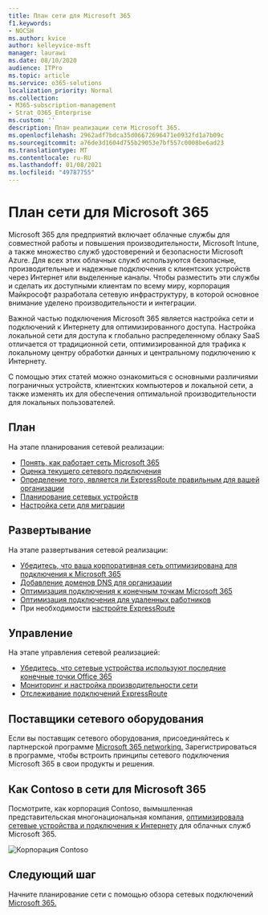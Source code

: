 ```yaml
---
title: План сети для Microsoft 365
f1.keywords:
- NOCSH
ms.author: kvice
author: kelleyvice-msft
manager: laurawi
ms.date: 08/10/2020
audience: ITPro
ms.topic: article
ms.service: o365-solutions
localization_priority: Normal
ms.collection:
- M365-subscription-management
- Strat_O365_Enterprise
ms.custom: ''
description: План реализации сети Microsoft 365.
ms.openlocfilehash: 2962adf7bdca35d06672696471e0932fd1a7b09c
ms.sourcegitcommit: a76de3d1604d755b29053e7bf557c0008be6ad23
ms.translationtype: MT
ms.contentlocale: ru-RU
ms.lasthandoff: 01/08/2021
ms.locfileid: "49787755"
---
```

# <a name="networking-roadmap-for-microsoft-365"></a>План сети для Microsoft 365

Microsoft 365 для предприятий включает облачные службы для совместной работы и повышения производительности, Microsoft Intune, а также множество служб удостоверений и безопасности Microsoft Azure. Для всех этих облачных служб используются безопасные, производительные и надежные подключения с клиентских устройств через Интернет или выделенные каналы. Чтобы разместить эти службы и сделать их доступными клиентам по всему миру, корпорация Майкрософт разработала сетевую инфраструктуру, в которой основное внимание уделено производительности и интеграции. 

Важной частью подключения Microsoft 365 является настройка сети и подключений к Интернету для оптимизированного доступа. Настройка локальной сети для доступа к глобально распределенному облаку SaaS отличается от традиционной сети, оптимизированной для трафика к локальному центру обработки данных и центральному подключению к Интернету. 

С помощью этих статей можно ознакомиться с основными различиями пограничных устройств, клиентских компьютеров и локальной сети, а также изменять их для обеспечения оптимальной производительности для локальных пользователей.

## <a name="plan"></a>План

На этапе планирования сетевой реализации:

- [Понять, как работает сеть Microsoft 365](microsoft-365-networking-overview.md)
- [Оценка текущего сетевого подключения](assessing-network-connectivity.md)
- [Определение того, является ли ExpressRoute правильным для вашей организации](network-planning-with-expressroute.md)
- [Планирование сетевых устройств](plan-for-network-devices.md)
- [Настройка сети для миграции](network-and-migration-planning.md)

## <a name="deploy"></a>Развертывание

На этапе развертывания сетевой реализации:

- [Убедитесь, что ваша корпоративная сеть оптимизирована для подключения к Microsoft 365](set-up-network-for-microsoft-365.md)
- [Добавление доменов DNS для организации](https://docs.microsoft.com/microsoft-365/admin/setup/add-domain)
- [Оптимизация подключения к конечным точкам Microsoft 365](microsoft-365-ip-web-service.md)
- [Оптимизация подключения для удаленных работников](microsoft-365-vpn-split-tunnel.md)
- При необходимости [настройте ExpressRoute](azure-expressroute.md)

## <a name="manage"></a>Управление

На этапе управления сетевой реализацией:

- [Убедитесь, что сетевые устройства используют последние конечные точки Office 365](microsoft-365-endpoints.md)
- [Мониторинг и настройка производительности сети](network-planning-and-performance.md)
- [Отслеживание подключений ExpressRoute](managing-expressroute-for-connectivity.md)

## <a name="network-equipment-vendors"></a>Поставщики сетевого оборудования

Если вы поставщик сетевого оборудования, присоединяйтесь к партнерской программе [Microsoft 365 networking.](microsoft-365-networking-partner-program.md) Зарегистрироваться в программе, чтобы встроить принципы сетевого подключения Microsoft 365 в свои продукты и решения. 

## <a name="how-contoso-did-networking-for-microsoft-365"></a>Как Contoso в сети для Microsoft 365

Посмотрите, как корпорация Contoso, вымышленная представительская многонациональная компания, [оптимизировала сетевые устройства и подключения к Интернету](contoso-networking.md) для облачных служб Microsoft 365.

![Корпорация Contoso](../media/contoso-overview/contoso-icon.png)

## <a name="next-step"></a>Следующий шаг

Начните планирование сети с помощью обзора сетевых подключений [Microsoft 365.](microsoft-365-networking-overview.md)
